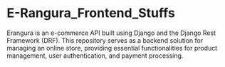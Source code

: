 # E-Rangura_Frontend_Stuffs
Erangura is an e-commerce API built using Django and the Django Rest Framework (DRF). This repository serves as a backend solution for managing an online store, providing essential functionalities for product management, user authentication, and payment processing. 
